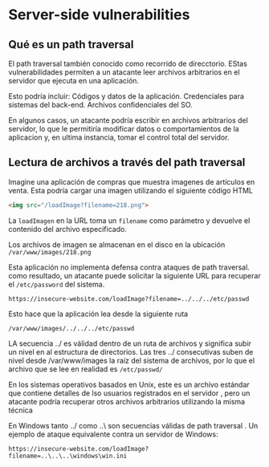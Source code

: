 # Server-side vulnerabilities

## Qué es un path traversal

El path traversal también conocido como recorrido de direcctorio. EStas vulnerabilidades permiten a un atacante leer archivos arbitrarios en el servidor que ejecuta en una aplicación.

Esto podría incluir:
Códigos y datos de la aplicación.
Credenciales para sistemas del back-end.
Archivos confidenciales del SO.

En algunos casos, un atacante podría escribir en archivos arbitrarios del servidor, lo que le permitiría modificar datos o comportamientos de la aplicacion y, en ultima instancia, tomar el control total del servidor.

## Lectura de archivos a través del path traversal

Imagine una aplicación de compras que muestra imagenes de artículos en venta. Esta podría cargar una imagen utilizando el siguiente código HTML

```html
<img src="/loadImage?filename=218.png">
```

La `loadImagen` en la URL toma un `filename` como parámetro y devuelve el contenido del archivo especificado.

Los archivos de imagen se almacenan en el disco en la ubicación `/var/www/images/218.png`

Esta aplicación no implementa defensa contra ataques de path traversal. 
como resultado, un atacante puede solicitar la siguiente URL para recuperar el `/etc/password` del sistema.

`https://insecure-website.com/loadImage?filename=../../../etc/passwd`


Esto hace que la aplicación lea desde la siguiente ruta

`/var/www/images/../../../etc/passwd`

LA secuencia ../ es válidad dentro de un ruta de archivos y significa subir un nivel en al estructura de directorios. Las tres ../ consecutivas suben de nivel desde /var/www/images la raíz del sistema de archivos, por lo que el archivo que se lee en realidad es `/etc/passwd/`

En los sistemas operativos basados en Unix, este es un archivo estándar que contiene detalles de lso usuarios registrados en el servidor , pero un atacante podría recuperar otros archivos arbitrarios utilizando la misma técnica

En Windows tanto ../ como ..\ son secuencias válidas de path traversal . Un ejemplo de ataque equivalente contra un servidor de Windows:

`https://insecure-website.com/loadImage?filename=..\..\..\windows\win.ini`
